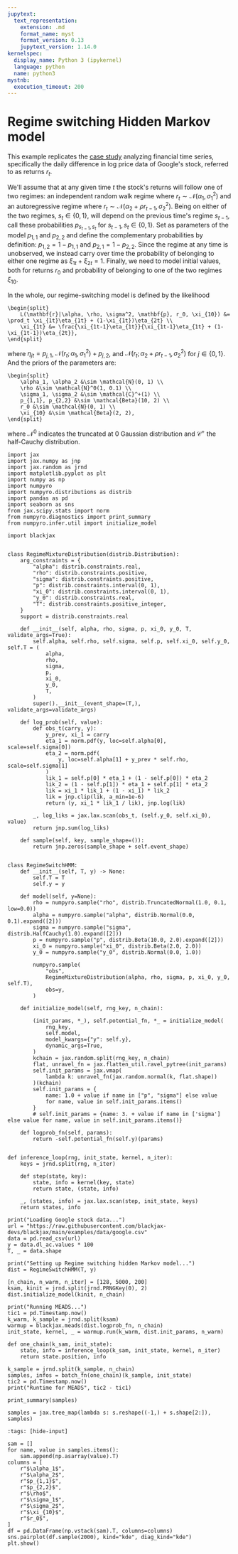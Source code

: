 ```yaml
---
jupytext:
  text_representation:
    extension: .md
    format_name: myst
    format_version: 0.13
    jupytext_version: 1.14.0
kernelspec:
  display_name: Python 3 (ipykernel)
  language: python
  name: python3
mystnb:
  execution_timeout: 200
---
```


# Regime switching Hidden Markov model

This example replicates the [case study](http://modernstatisticalworkflow.blogspot.com/2018/02/regime-switching-models-in-stan.html) analyzing financial time series, specifically the daily difference in log price data of Google's stock, referred to as returns $r_t$.

We'll assume that at any given time $t$ the stock's returns will follow one of two regimes: an independent random walk regime where $r_t \sim \mathcal{N}(\alpha_1, \sigma^2_1)$ and an autoregressive regime where $r_t \sim \mathcal{N}(\alpha_2 + \rho r_{t-1}, \sigma_2^2)$. Being on either of the two regimes, $s_t\in \{0, 1\}$, will depend on the previous time's regime $s_{t-1}$, call these probabilities $p_{s_{t-1}, s_{t}}$ for $s_{t-1}, s_t \in \{0, 1\}$. Set as parameters of the model $p_{1,1}$ and $p_{2,2}$ and define the complementary probabilities by definition: $p_{1,2} = 1-p_{1,1}$ and $p_{2,1} = 1-p_{2,2}$. Since the regime at any time is unobserved, we instead carry over time the probability of belonging to either one regime as $\xi_{1t} + \xi_{2t} = 1$. Finally, we need to model initial values, both for returns $r_0$ and probability of belonging to one of the two regimes $\xi_{10}$.

In the whole, our regime-switching model is defined by the likelihood

```{math}
\begin{split}
    L(\mathbf{r}|\alpha, \rho, \sigma^2, \mathbf{p}, r_0, \xi_{10}) &= \prod_t \xi_{1t}\eta_{1t} + (1-\xi_{1t})\eta_{2t} \\
    \xi_{1t} &= \frac{\xi_{1t-1}\eta_{1t}}{\xi_{1t-1}\eta_{1t} + (1-\xi_{1t-1})\eta_{2t}},
\end{split}
```

where $\eta_{jt} = p_{j,1}$, $\mathcal{N}(r_t;\alpha_1, \sigma_1^2) + p_{j,2}$, and $\mathcal{N}(r_t; \alpha_2 + \rho r_{t-1}, \sigma_2^2)$ for $j\in\{0, 1\}$. And the priors of the parameters are:

```{math}
\begin{split}
    \alpha_1, \alpha_2 &\sim \mathcal{N}(0, 1) \\
    \rho &\sim \mathcal{N}^0(1, 0.1) \\
    \sigma_1, \sigma_2 &\sim \mathcal{C}^+(1) \\
    p_{1,1}, p_{2,2} &\sim \mathcal{Beta}(10, 2) \\
    r_0 &\sim \mathcal{N}(0, 1) \\
    \xi_{10} &\sim \mathcal{Beta}(2, 2),
\end{split}
```

where $\mathcal{N}^0$ indicates the truncated at 0 Gaussian distribution and $\mathcal{C}^+$ the half-Cauchy distribution.

```{code-cell} ipython3
import jax
import jax.numpy as jnp
import jax.random as jrnd
import matplotlib.pyplot as plt
import numpy as np
import numpyro
import numpyro.distributions as distrib
import pandas as pd
import seaborn as sns
from jax.scipy.stats import norm
from numpyro.diagnostics import print_summary
from numpyro.infer.util import initialize_model

import blackjax


class RegimeMixtureDistribution(distrib.Distribution):
    arg_constraints = {
        "alpha": distrib.constraints.real,
        "rho": distrib.constraints.positive,
        "sigma": distrib.constraints.positive,
        "p": distrib.constraints.interval(0, 1),
        "xi_0": distrib.constraints.interval(0, 1),
        "y_0": distrib.constraints.real,
        "T": distrib.constraints.positive_integer,
    }
    support = distrib.constraints.real

    def __init__(self, alpha, rho, sigma, p, xi_0, y_0, T, validate_args=True):
        self.alpha, self.rho, self.sigma, self.p, self.xi_0, self.y_0, self.T = (
            alpha,
            rho,
            sigma,
            p,
            xi_0,
            y_0,
            T,
        )
        super().__init__(event_shape=(T,), validate_args=validate_args)

    def log_prob(self, value):
        def obs_t(carry, y):
            y_prev, xi_1 = carry
            eta_1 = norm.pdf(y, loc=self.alpha[0], scale=self.sigma[0])
            eta_2 = norm.pdf(
                y, loc=self.alpha[1] + y_prev * self.rho, scale=self.sigma[1]
            )
            lik_1 = self.p[0] * eta_1 + (1 - self.p[0]) * eta_2
            lik_2 = (1 - self.p[1]) * eta_1 + self.p[1] * eta_2
            lik = xi_1 * lik_1 + (1 - xi_1) * lik_2
            lik = jnp.clip(lik, a_min=1e-6)
            return (y, xi_1 * lik_1 / lik), jnp.log(lik)

        _, log_liks = jax.lax.scan(obs_t, (self.y_0, self.xi_0), value)
        return jnp.sum(log_liks)

    def sample(self, key, sample_shape=()):
        return jnp.zeros(sample_shape + self.event_shape)


class RegimeSwitchHMM:
    def __init__(self, T, y) -> None:
        self.T = T
        self.y = y

    def model(self, y=None):
        rho = numpyro.sample("rho", distrib.TruncatedNormal(1.0, 0.1, low=0.0))
        alpha = numpyro.sample("alpha", distrib.Normal(0.0, 0.1).expand([2]))
        sigma = numpyro.sample("sigma", distrib.HalfCauchy(1.0).expand([2]))
        p = numpyro.sample("p", distrib.Beta(10.0, 2.0).expand([2]))
        xi_0 = numpyro.sample("xi_0", distrib.Beta(2.0, 2.0))
        y_0 = numpyro.sample("y_0", distrib.Normal(0.0, 1.0))

        numpyro.sample(
            "obs",
            RegimeMixtureDistribution(alpha, rho, sigma, p, xi_0, y_0, self.T),
            obs=y,
        )

    def initialize_model(self, rng_key, n_chain):

        (init_params, *_), self.potential_fn, *_ = initialize_model(
            rng_key,
            self.model,
            model_kwargs={"y": self.y},
            dynamic_args=True,
        )
        kchain = jax.random.split(rng_key, n_chain)
        flat, unravel_fn = jax.flatten_util.ravel_pytree(init_params)
        self.init_params = jax.vmap(
            lambda k: unravel_fn(jax.random.normal(k, flat.shape))
        )(kchain)
        self.init_params = {
            name: 1.0 + value if name in ["p", "sigma"] else value
            for name, value in self.init_params.items()
        }
        # self.init_params = {name: 3. + value if name in ['sigma'] else value for name, value in self.init_params.items()}

    def logprob_fn(self, params):
        return -self.potential_fn(self.y)(params)


def inference_loop(rng, init_state, kernel, n_iter):
    keys = jrnd.split(rng, n_iter)

    def step(state, key):
        state, info = kernel(key, state)
        return state, (state, info)

    _, (states, info) = jax.lax.scan(step, init_state, keys)
    return states, info
```

```{code-cell} ipython3
print("Loading Google stock data...")
url = "https://raw.githubusercontent.com/blackjax-devs/blackjax/main/examples/data/google.csv"
data = pd.read_csv(url)
y = data.dl_ac.values * 100
T, _ = data.shape
```

```{code-cell} ipython3
print("Setting up Regime switching hidden Markov model...")
dist = RegimeSwitchHMM(T, y)
```

```{code-cell} ipython3
[n_chain, n_warm, n_iter] = [128, 5000, 200]
ksam, kinit = jrnd.split(jrnd.PRNGKey(0), 2)
dist.initialize_model(kinit, n_chain)
```

```{code-cell} ipython3
print("Running MEADS...")
tic1 = pd.Timestamp.now()
k_warm, k_sample = jrnd.split(ksam)
warmup = blackjax.meads(dist.logprob_fn, n_chain)
init_state, kernel, _ = warmup.run(k_warm, dist.init_params, n_warm)

def one_chain(k_sam, init_state):
    state, info = inference_loop(k_sam, init_state, kernel, n_iter)
    return state.position, info

k_sample = jrnd.split(k_sample, n_chain)
samples, infos = batch_fn(one_chain)(k_sample, init_state)
tic2 = pd.Timestamp.now()
print("Runtime for MEADS", tic2 - tic1)
```

```{code-cell} ipython3
print_summary(samples)
```

```{code-cell} ipython3
samples = jax.tree_map(lambda s: s.reshape((-1,) + s.shape[2:]), samples)
```

```{code-cell} ipython3
:tags: [hide-input]

sam = []
for name, value in samples.items():
    sam.append(np.asarray(value).T)
columns = [
    r"$\alpha_1$",
    r"$\alpha_2$",
    r"$p_{1,1}$",
    r"$p_{2,2}$",
    r"$\rho$",
    r"$\sigma_1$",
    r"$\sigma_2$",
    r"$\xi_{10}$",
    r"$r_0$",
]
df = pd.DataFrame(np.vstack(sam).T, columns=columns)
sns.pairplot(df.sample(2000), kind="kde", diag_kind="kde")
plt.show()
```
